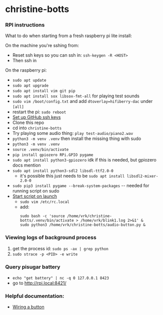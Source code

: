 # christine-botts

### RPI instructions

What to do when starting from a fresh raspberry pi lite install:

On the machine you're sshing from:
- Reset ssh keys so you can ssh in: `ssh-keygen -R <HOST>`
- Then ssh in

On the raspberry pi:
- `sudo apt update`
- `sudo apt upgrade`
- `sudo apt install vim git pip`
- `sudo apt install sox libsox-fmt-all` for playing test sounds
- `sudo vim /boot/config.txt` and add `dtoverlay=hifiberry-dac` under `[all]`
- restart the pi: `sudo reboot`
- [Set up GitHub ssh keys](https://gist.github.com/xirixiz/b6b0c6f4917ce17a90e00f9b60566278)
- Clone this repo
- cd into `christine-botts`
- Try playing some audio thing: `play test-audio/piano2.wav`
- `python3 -m venv .venv` then install the missing thing with sudo
- `python3 -m venv .venv`
- `source .venv/bin/activate`
- `pip install gpiozero RPi.GPIO pygame`
- `sudo apt install python3-gpiozero` idk if this is needed, but gpiozero docs mention
- `sudo apt install python3-sdl2 libsdl-ttf2.0-0`
  - it's possible this just needs to be `sudo apt install libsdl2-mixer-2.0-0`
- `sudo pip3 install pygame --break-system-packages` -- needed for running script on sudo
- [Start script on launch](https://learn.sparkfun.com/tutorials/how-to-run-a-raspberry-pi-program-on-startup#method-1-rclocal)
  - `sudo vim /etc/rc.local`
  - add:
    ```
    sudo bash -c 'source /home/vrk/christine-botts/.venv/bin/activate > /home/vrk/blink1.log 2>&1' & 
    sudo python3 /home/vrk/christine-botts/audio-button.py &
    ```

### Viewing logs of background process

1. get the process id: `sudo ps -ax | grep python`
2. `sudo strace -p <PID> -e write`

### Query pisugar battery

- `echo "get battery" | nc -q 0 127.0.0.1 8423`
- go to http://rpi.local:8421/

### Helpful documentation:
- [Wiring a button](https://gpiozero.readthedocs.io/en/stable/recipes.html#button)

